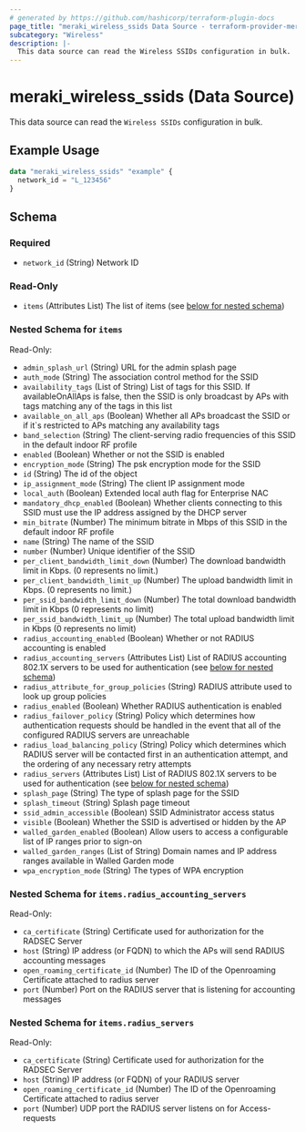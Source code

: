 ```yaml
---
# generated by https://github.com/hashicorp/terraform-plugin-docs
page_title: "meraki_wireless_ssids Data Source - terraform-provider-meraki"
subcategory: "Wireless"
description: |-
  This data source can read the Wireless SSIDs configuration in bulk.
---
```


# meraki_wireless_ssids (Data Source)

This data source can read the `Wireless SSIDs` configuration in bulk.

## Example Usage

```terraform
data "meraki_wireless_ssids" "example" {
  network_id = "L_123456"
}
```

<!-- schema generated by tfplugindocs -->
## Schema

### Required

- `network_id` (String) Network ID

### Read-Only

- `items` (Attributes List) The list of items (see [below for nested schema](#nestedatt--items))

<a id="nestedatt--items"></a>
### Nested Schema for `items`

Read-Only:

- `admin_splash_url` (String) URL for the admin splash page
- `auth_mode` (String) The association control method for the SSID
- `availability_tags` (List of String) List of tags for this SSID. If availableOnAllAps is false, then the SSID is only broadcast by APs with tags matching any of the tags in this list
- `available_on_all_aps` (Boolean) Whether all APs broadcast the SSID or if it`s restricted to APs matching any availability tags
- `band_selection` (String) The client-serving radio frequencies of this SSID in the default indoor RF profile
- `enabled` (Boolean) Whether or not the SSID is enabled
- `encryption_mode` (String) The psk encryption mode for the SSID
- `id` (String) The id of the object
- `ip_assignment_mode` (String) The client IP assignment mode
- `local_auth` (Boolean) Extended local auth flag for Enterprise NAC
- `mandatory_dhcp_enabled` (Boolean) Whether clients connecting to this SSID must use the IP address assigned by the DHCP server
- `min_bitrate` (Number) The minimum bitrate in Mbps of this SSID in the default indoor RF profile
- `name` (String) The name of the SSID
- `number` (Number) Unique identifier of the SSID
- `per_client_bandwidth_limit_down` (Number) The download bandwidth limit in Kbps. (0 represents no limit.)
- `per_client_bandwidth_limit_up` (Number) The upload bandwidth limit in Kbps. (0 represents no limit.)
- `per_ssid_bandwidth_limit_down` (Number) The total download bandwidth limit in Kbps (0 represents no limit)
- `per_ssid_bandwidth_limit_up` (Number) The total upload bandwidth limit in Kbps (0 represents no limit)
- `radius_accounting_enabled` (Boolean) Whether or not RADIUS accounting is enabled
- `radius_accounting_servers` (Attributes List) List of RADIUS accounting 802.1X servers to be used for authentication (see [below for nested schema](#nestedatt--items--radius_accounting_servers))
- `radius_attribute_for_group_policies` (String) RADIUS attribute used to look up group policies
- `radius_enabled` (Boolean) Whether RADIUS authentication is enabled
- `radius_failover_policy` (String) Policy which determines how authentication requests should be handled in the event that all of the configured RADIUS servers are unreachable
- `radius_load_balancing_policy` (String) Policy which determines which RADIUS server will be contacted first in an authentication attempt, and the ordering of any necessary retry attempts
- `radius_servers` (Attributes List) List of RADIUS 802.1X servers to be used for authentication (see [below for nested schema](#nestedatt--items--radius_servers))
- `splash_page` (String) The type of splash page for the SSID
- `splash_timeout` (String) Splash page timeout
- `ssid_admin_accessible` (Boolean) SSID Administrator access status
- `visible` (Boolean) Whether the SSID is advertised or hidden by the AP
- `walled_garden_enabled` (Boolean) Allow users to access a configurable list of IP ranges prior to sign-on
- `walled_garden_ranges` (List of String) Domain names and IP address ranges available in Walled Garden mode
- `wpa_encryption_mode` (String) The types of WPA encryption

<a id="nestedatt--items--radius_accounting_servers"></a>
### Nested Schema for `items.radius_accounting_servers`

Read-Only:

- `ca_certificate` (String) Certificate used for authorization for the RADSEC Server
- `host` (String) IP address (or FQDN) to which the APs will send RADIUS accounting messages
- `open_roaming_certificate_id` (Number) The ID of the Openroaming Certificate attached to radius server
- `port` (Number) Port on the RADIUS server that is listening for accounting messages


<a id="nestedatt--items--radius_servers"></a>
### Nested Schema for `items.radius_servers`

Read-Only:

- `ca_certificate` (String) Certificate used for authorization for the RADSEC Server
- `host` (String) IP address (or FQDN) of your RADIUS server
- `open_roaming_certificate_id` (Number) The ID of the Openroaming Certificate attached to radius server
- `port` (Number) UDP port the RADIUS server listens on for Access-requests
